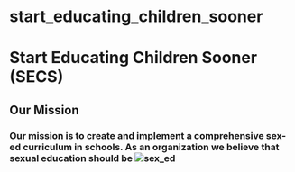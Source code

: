 # start_educating_children_sooner
<html>
  <head>
  <h1>Start Educating Children Sooner (SECS)
  <h2>Our Mission
   <h3>
     <p> Our mission is to create and implement a comprehensive sex-ed curriculum in schools. As an organization we believe that sexual education should be 
    <img src="http://www.impactprogram.org/wp-content/uploads/2014/02/SexEd_Banner21.jpg" alt = "sex_ed"
